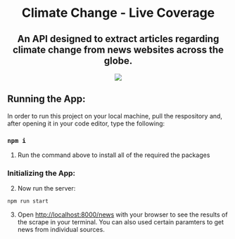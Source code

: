 <h1 align="center">Climate Change - Live Coverage</h1>
<h2 align="center">An API designed to extract articles regarding climate change from news websites across the globe.</h2>
<p align="center">
    <img src="//s.imgur.com/min/embed.js">
</p>


## Running the App:

In order to run this project on your local machine, pull the respository and, after opening it in your code editor, type the following:

### `npm i`

1. Run the command above to install all of the required the packages

### Initializing the App:

2. Now run the server:

```bash
npm run start
```

3. Open [http://localhost:8000/news](http://localhost:5000/news) with your browser to see the results of the scrape in your terminal. You can also used certain paramters to get news from individual sources.
